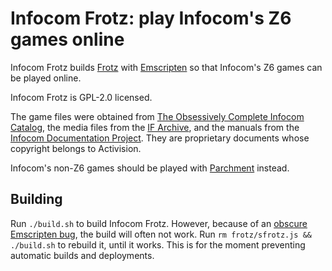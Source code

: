 Infocom Frotz: play Infocom's Z6 games online
=============================================

Infocom Frotz builds [Frotz](https://gitlab.com/DavidGriffith/frotz) with [Emscripten](https://emscripten.org/) so that Infocom's Z6 games can be played online.

Infocom Frotz is GPL-2.0 licensed.

The game files were obtained from [The Obsessively Complete Infocom Catalog](https://eblong.com/infocom/), the media files from the [IF Archive](https://ifarchive.org/indexes/if-archive/infocom/media/blorb/), and the manuals from the [Infocom Documentation Project](https://infodoc.plover.net/manuals/index.html). They are proprietary documents whose copyright belongs to Activision.

Infocom's non-Z6 games should be played with [Parchment](https://iplayif.com/) instead.

Building
--------

Run `./build.sh` to build Infocom Frotz. However, because of an [obscure Emscripten bug](https://github.com/emscripten-core/emscripten/issues/21930), the build will often not work. Run `rm frotz/sfrotz.js && ./build.sh` to rebuild it, until it works. This is for the moment preventing automatic builds and deployments.